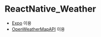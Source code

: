 # ReactNative_Weather
* [Expo](https://expo.io) 이용
* [OpenWeatherMapAPI](https://openweathermap.org/api) 이용
